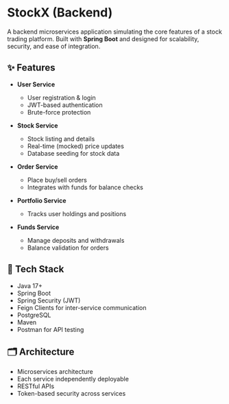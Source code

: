 # StockX (Backend)

A backend microservices application simulating the core features of a stock trading platform. Built with **Spring Boot** and designed for scalability, security, and ease of integration.


## ✨ Features

- **User Service**
  - User registration & login
  - JWT-based authentication
  - Brute-force protection

- **Stock Service**
  - Stock listing and details
  - Real-time (mocked) price updates
  - Database seeding for stock data

- **Order Service**
  - Place buy/sell orders
  - Integrates with funds for balance checks

- **Portfolio Service**
  - Tracks user holdings and positions

- **Funds Service**
  - Manage deposits and withdrawals
  - Balance validation for orders


## 🔧 Tech Stack

- Java 17+
- Spring Boot
- Spring Security (JWT)
- Feign Clients for inter-service communication
- PostgreSQL
- Maven
- Postman for API testing


## 🗂️ Architecture

- Microservices architecture
- Each service independently deployable
- RESTful APIs
- Token-based security across services


